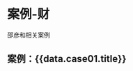 <script setup>
import Case01 from '../../../components/LiurenCase/index.vue';
import data from "./data01"
</script>

# 案例-财

邵彦和相关案例
## 案例：{{data.case01.title}}
<Case01 :data="data.case01"/>
